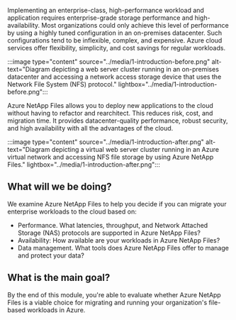 Implementing an enterprise-class, high-performance workload and application requires enterprise-grade storage performance and high-availability. Most organizations could only achieve this level of performance by using a highly tuned configuration in an on-premises datacenter. Such configurations tend to be inflexible, complex, and expensive. Azure cloud services offer flexibility, simplicity, and cost savings for regular workloads.

:::image type="content" source="../media/1-introduction-before.png" alt-text="Diagram depicting a web server cluster running in an on-premises datacenter and accessing a network access storage device that uses the Network File System (NFS) protocol." lightbox="../media/1-introduction-before.png":::

Azure NetApp Files allows you to deploy new applications to the cloud without having to refactor and rearchitect. This reduces risk, cost, and migration time. It provides datacenter-quality performance, robust security, and high availability with all the advantages of the cloud. 

:::image type="content" source="../media/1-introduction-after.png" alt-text="Diagram depicting a virtual web server cluster running in an Azure virtual network and accessing NFS file storage by using Azure NetApp Files." lightbox="../media/1-introduction-after.png":::

## What will we be doing?

We examine Azure NetApp Files to help you decide if you can migrate your enterprise workloads to the cloud based on:

- Performance. What latencies, throughput, and Network Attached Storage (NAS) protocols are supported in Azure NetApp Files?
- Availability: How available are your workloads in Azure NetApp Files?
- Data management. What tools does Azure NetApp Files offer to manage and protect your data?

## What is the main goal?

By the end of this module, you're able to evaluate whether Azure NetApp Files is a viable choice for migrating and running your organization's file-based workloads in Azure.
